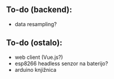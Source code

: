 ## To-do (backend):
* data resampling?

## To-do (ostalo):
* web client (Vue.js?)
* esp8266 headless senzor na baterijo?
* arduino knjižnica
